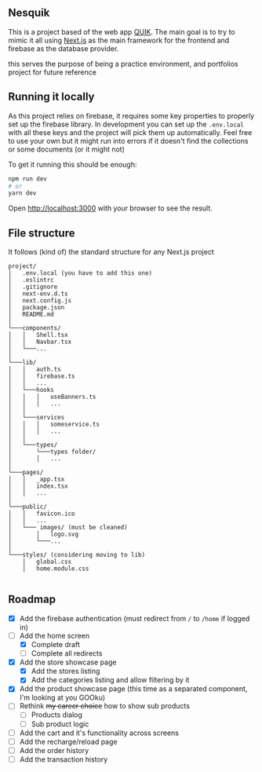 ## Nesquik

This is a project based of the web app [QUIK](www.quikpago.com). The main goal is to try to mimic it all using [Next.js](https://nextjs.org/) as the main framework for the frontend and firebase as the database provider.

this serves the purpose of being a practice environment, and portfolios project for future reference

## Running it locally

As this project relies on firebase, it requires some key properties to properly set up the firebase library. In development you can set up the `.env.local` with all these keys and the project will pick them up automatically. Feel free to use your own but it might run into errors if it doesn't find the collections or some documents (or it might not)

To get it running this should be enough:

```bash
npm run dev
# or
yarn dev
```

Open [http://localhost:3000](http://localhost:3000) with your browser to see the result.

## File structure

It follows (kind of) the standard structure for any Next.js project

```
project/
│   .env.local (you have to add this one)
│   .eslintrc
│   .gitignore
│   next-env.d.ts
│   next.config.js
│   package.json
│   README.md
│
└───components/
│   │   Shell.tsx
│   │   Navbar.tsx
│   └───...
│
└───lib/
│   │   auth.ts
│   │   firebase.ts
│   │   ...
│   └───hooks
│   │   │   useBanners.ts
│   │   │   ...
│   │
│   └───services
│   │   │   someservice.ts
│   │   │   ...
│   │
│   └───types/
│       └───types folder/
│       │   ...
│
└───pages/
│   │   _app.tsx
│   │   index.tsx
│   │   ...
│
└───public/
│   │   favicon.ico
│   │   ...
│   └─── images/ (must be cleaned)
│       │   logo.svg
│       └───...
│
└───styles/ (considering moving to lib)
    │   global.css
    │   home.module.css


```

## Roadmap

- [x] Add the firebase authentication (must redirect from `/` to `/home` if logged in)
- [ ] Add the home screen
  - [x] Complete draft
  - [ ] Complete all redirects
- [x] Add the store showcase page
  - [x] Add the stores listing
  - [x] Add the categories listing and allow filtering by it
- [x] Add the product showcase page (this time as a separated component, I'm looking at you GOOku)
- [ ] Rethink ~~my career choice~~ how to show sub products
  - [ ] Products dialog
  - [ ] Sub product logic
- [ ] Add the cart and it's functionality across screens
- [ ] Add the recharge/reload page
- [ ] Add the order history
- [ ] Add the transaction history
